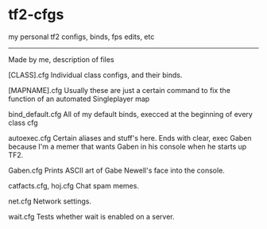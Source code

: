 # tf2-cfgs
my personal tf2 configs, binds, fps edits, etc

-----
Made by me, description of files

[CLASS].cfg
Individual class configs, and their binds.

[MAPNAME].cfg
Usually these are just a certain command to fix the function of an automated Singleplayer map

bind_default.cfg
All of my default binds, execced at the beginning of every class cfg

autoexec.cfg
Certain aliases and stuff's here. Ends with clear, exec Gaben because I'm a memer that wants Gaben in his console when he starts up TF2.

Gaben.cfg
Prints ASCII art of Gabe Newell's face into the console.

catfacts.cfg, hoj.cfg
Chat spam memes.

net.cfg
Network settings.

wait.cfg
Tests whether wait is enabled on a server.
